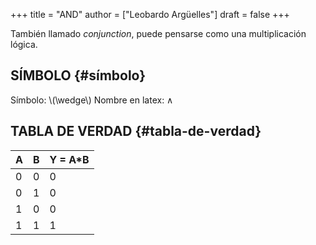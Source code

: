 +++
title = "AND"
author = ["Leobardo Argüelles"]
draft = false
+++

También llamado _conjunction_, puede pensarse como una multiplicación lógica.


## SÍMBOLO {#símbolo}

Símbolo: \\(\wedge\\)
Nombre en latex: &and;


## TABLA DE VERDAD {#tabla-de-verdad}

| A | B | Y = A\*B |
|---|---|----------|
| 0 | 0 | 0        |
| 0 | 1 | 0        |
| 1 | 0 | 0        |
| 1 | 1 | 1        |

